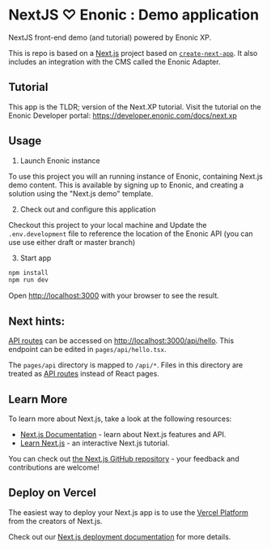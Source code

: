 # NextJS ♡ Enonic : Demo application

NextJS front-end demo (and tutorial) powered by Enonic XP.

This is repo is based on a [Next.js](https://nextjs.org/) project based on [`create-next-app`](https://github.com/vercel/next.js/tree/canary/packages/create-next-app). It also includes an integration with the CMS called the Enonic Adapter.

## Tutorial
This app is the TLDR; version of the Next.XP tutorial. Visit the tutorial on the Enonic Developer portal: https://developer.enonic.com/docs/next.xp

## Usage

1. Launch Enonic instance

To use this project you will an running instance of Enonic, containing Next.js demo content.
This is available by signing up to Enonic, and creating a solution using the "Next.js demo" template.

2. Check out and configure this application

Checkout this project to your local machine and Update the `.env.development` file to reference the location of the Enonic API (you can use use either draft or master branch)

3. Start app

```bash
npm install
npm run dev
```
Open [http://localhost:3000](http://localhost:3000) with your browser to see the result.

## Next hints:

[API routes](https://nextjs.org/docs/api-routes/introduction) can be accessed on [http://localhost:3000/api/hello](http://localhost:3000/api/hello). This endpoint can be edited in `pages/api/hello.tsx`.

The `pages/api` directory is mapped to `/api/*`. Files in this directory are treated as [API routes](https://nextjs.org/docs/api-routes/introduction) instead of React pages.

## Learn More

To learn more about Next.js, take a look at the following resources:

- [Next.js Documentation](https://nextjs.org/docs) - learn about Next.js features and API.
- [Learn Next.js](https://nextjs.org/learn) - an interactive Next.js tutorial.

You can check out [the Next.js GitHub repository](https://github.com/vercel/next.js/) - your feedback and contributions are welcome!

## Deploy on Vercel

The easiest way to deploy your Next.js app is to use the [Vercel Platform](https://vercel.com/new?utm_medium=default-template&filter=next.js&utm_source=create-next-app&utm_campaign=create-next-app-readme) from the creators of Next.js.

Check out our [Next.js deployment documentation](https://nextjs.org/docs/deployment) for more details.
